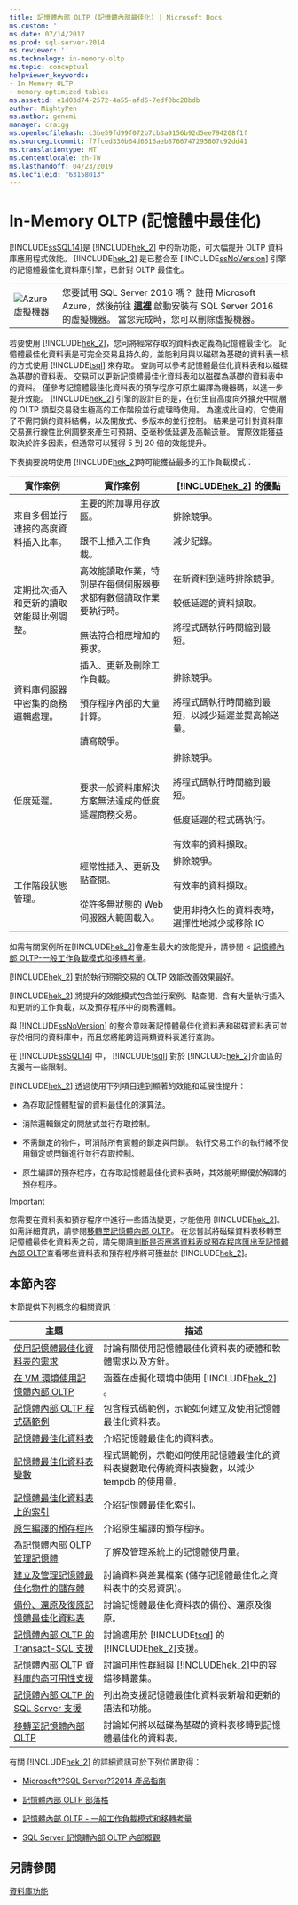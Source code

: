 ```yaml
---
title: 記憶體內部 OLTP (記憶體內部最佳化) | Microsoft Docs
ms.custom: ''
ms.date: 07/14/2017
ms.prod: sql-server-2014
ms.reviewer: ''
ms.technology: in-memory-oltp
ms.topic: conceptual
helpviewer_keywords:
- In-Memory OLTP
- memory-optimized tables
ms.assetid: e1d03d74-2572-4a55-afd6-7edf0bc28bdb
author: MightyPen
ms.author: genemi
manager: craigg
ms.openlocfilehash: c3be59fd99f072b7cb3a9156b92d5ee794208f1f
ms.sourcegitcommit: f7fced330b64d6616aeb8766747295807c92dd41
ms.translationtype: MT
ms.contentlocale: zh-TW
ms.lasthandoff: 04/23/2019
ms.locfileid: "63158013"
---
```

# <a name="in-memory-oltp-in-memory-optimization"></a>In-Memory OLTP (記憶體中最佳化)
  [!INCLUDE[ssSQL14](../../../includes/sssql14-md.md)]是 [!INCLUDE[hek_2](../../../includes/hek-2-md.md)] 中的新功能，可大幅提升 OLTP 資料庫應用程式效能。 [!INCLUDE[hek_2](../../../includes/hek-2-md.md)] 是已整合至 [!INCLUDE[ssNoVersion](../../../includes/ssnoversion-md.md)] 引擎的記憶體最佳化資料庫引擎，已針對 OLTP 最佳化。  
  
|||  
|-|-|  
|![Azure 虛擬機器](../../master-data-services/media/azure-virtual-machine.png "Azure 虛擬機器")|您要試用 SQL Server 2016 嗎？ 註冊 Microsoft Azure，然後前往 **[這裡](https://azure.microsoft.com/en-us/marketplace/partners/microsoft/sqlserver2016rtmenterprisewindowsserver2012r2/?wt.mc_id=sqL16_vm)** 啟動安裝有 SQL Server 2016 的虛擬機器。 當您完成時，您可以刪除虛擬機器。|  
  
 若要使用 [!INCLUDE[hek_2](../../../includes/hek-2-md.md)]，您可將經常存取的資料表定義為記憶體最佳化。 記憶體最佳化資料表是可完全交易且持久的，並能利用與以磁碟為基礎的資料表一樣的方式使用 [!INCLUDE[tsql](../../../includes/tsql-md.md)] 來存取。 查詢可以參考記憶體最佳化資料表和以磁碟為基礎的資料表。 交易可以更新記憶體最佳化資料表和以磁碟為基礎的資料表中的資料。 僅參考記憶體最佳化資料表的預存程序可原生編譯為機器碼，以進一步提升效能。 [!INCLUDE[hek_2](../../../includes/hek-2-md.md)] 引擎的設計目的是，在衍生自高度向外擴充中間層的 OLTP 類型交易發生極高的工作階段並行處理時使用。 為達成此目的，它使用了不需閂鎖的資料結構，以及開放式、多版本的並行控制。 結果是可針對資料庫交易進行線性比例調整來產生可預期、亞毫秒低延遲及高輸送量。 實際效能獲益取決於許多因素，但通常可以獲得 5 到 20 倍的效能提升。  
  
 下表摘要說明使用 [!INCLUDE[hek_2](../../../includes/hek-2-md.md)]時可能獲益最多的工作負載模式：  
  
|實作案例|實作案例|[!INCLUDE[hek_2](../../../includes/hek-2-md.md)] 的優點|  
|-----------------------------|-----------------------------|-------------------------------------|  
|來自多個並行連接的高度資料插入比率。|主要的附加專用存放區。<br /><br /> 跟不上插入工作負載。|排除競爭。<br /><br /> 減少記錄。|  
|定期批次插入和更新的讀取效能與比例調整。|高效能讀取作業，特別是在每個伺服器要求都有數個讀取作業要執行時。<br /><br /> 無法符合相應增加的要求。|在新資料到達時排除競爭。<br /><br /> 較低延遲的資料擷取。<br /><br /> 將程式碼執行時間縮到最短。|  
|資料庫伺服器中密集的商務邏輯處理。|插入、更新及刪除工作負載。<br /><br /> 預存程序內部的大量計算。<br /><br /> 讀寫競爭。|排除競爭。<br /><br /> 將程式碼執行時間縮到最短，以減少延遲並提高輸送量。|  
|低度延遲。|要求一般資料庫解決方案無法達成的低度延遲商務交易。|排除競爭。<br /><br /> 將程式碼執行時間縮到最短。<br /><br /> 低度延遲的程式碼執行。<br /><br /> 有效率的資料擷取。|  
|工作階段狀態管理。|經常性插入、更新及點查閱。<br /><br /> 從許多無狀態的 Web 伺服器大範圍載入。|排除競爭。<br /><br /> 有效率的資料擷取。<br /><br /> 使用非持久性的資料表時，選擇性地減少或移除 IO|  
  
 如需有關案例所在[!INCLUDE[hek_2](../../../includes/hek-2-md.md)]會產生最大的效能提升，請參閱 <<c2> [ 記憶體內部 OLTP-一般工作負載模式和移轉考量](https://msdn.microsoft.com/library/dn673538.aspx)。  
  
 [!INCLUDE[hek_2](../../../includes/hek-2-md.md)] 對於執行短期交易的 OLTP 效能改善效果最好。  
  
 [!INCLUDE[hek_2](../../../includes/hek-2-md.md)] 將提升的效能模式包含並行案例、點查閱、含有大量執行插入和更新的工作負載，以及預存程序中的商務邏輯。  
  
 與 [!INCLUDE[ssNoVersion](../../../includes/ssnoversion-md.md)] 的整合意味著記憶體最佳化資料表和磁碟資料表可並存於相同的資料庫中，而且您將能跨這兩類資料表進行查詢。  
  
 在 [!INCLUDE[ssSQL14](../../../includes/sssql14-md.md)] 中， [!INCLUDE[tsql](../../../includes/tsql-md.md)] 對於 [!INCLUDE[hek_2](../../../includes/hek-2-md.md)]介面區的支援有一些限制。  
  
 [!INCLUDE[hek_2](../../../includes/hek-2-md.md)] 透過使用下列項目達到顯著的效能和延展性提升：  
  
-   為存取記憶體駐留的資料最佳化的演算法。  
  
-   消除邏輯鎖定的開放式並行存取控制。  
  
-   不需鎖定的物件，可消除所有實體的鎖定與閂鎖。 執行交易工作的執行緒不使用鎖定或閂鎖進行並行存取控制。  
  
-   原生編譯的預存程序，在存取記憶體最佳化資料表時，其效能明顯優於解譯的預存程序。  
  
> [!IMPORTANT]  
>  您需要在資料表和預存程序中進行一些語法變更，才能使用 [!INCLUDE[hek_2](../../../includes/hek-2-md.md)]。 如需詳細資訊，請參閱[移轉至記憶體內部 OLTP](migrating-to-in-memory-oltp.md)。 在您嘗試將磁碟資料表移轉至記憶體最佳化資料表之前，請先閱讀[判斷是否應將資料表或預存程序匯出至記憶體內部 OLTP](determining-if-a-table-or-stored-procedure-should-be-ported-to-in-memory-oltp.md)查看哪些資料表和預存程序將可獲益於 [!INCLUDE[hek_2](../../../includes/hek-2-md.md)]。  
  
## <a name="in-this-section"></a>本節內容  
 本節提供下列概念的相關資訊：  
  
|主題|描述|  
|-----------|-----------------|  
|[使用記憶體最佳化資料表的需求](memory-optimized-tables.md)|討論有關使用記憶體最佳化資料表的硬體和軟體需求以及方針。|  
|[在 VM 環境使用記憶體內部 OLTP](../../database-engine/using-in-memory-oltp-in-a-vm-environment.md)|涵蓋在虛擬化環境中使用 [!INCLUDE[hek_2](../../../includes/hek-2-md.md)] 。|  
|[記憶體內部 OLTP 程式碼範例](in-memory-oltp-code-samples.md)|包含程式碼範例，示範如何建立及使用記憶體最佳化資料表。|  
|[記憶體最佳化資料表](memory-optimized-tables.md)|介紹記憶體最佳化的資料表。|  
|[記憶體最佳化資料表變數](../../database-engine/memory-optimized-table-variables.md)|程式碼範例，示範如何使用記憶體最佳化的資料表變數取代傳統資料表變數，以減少 tempdb 的使用量。|  
|[記憶體最佳化資料表上的索引](../../database-engine/indexes-on-memory-optimized-tables.md)|介紹記憶體最佳化索引。|  
|[原生編譯的預存程序](natively-compiled-stored-procedures.md)|介紹原生編譯的預存程序。|  
|[為記憶體內部 OLTP 管理記憶體](../../database-engine/managing-memory-for-in-memory-oltp.md)|了解及管理系統上的記憶體使用量。|  
|[建立及管理記憶體最佳化物件的儲存體](creating-and-managing-storage-for-memory-optimized-objects.md)|討論資料與差異檔案 (儲存記憶體最佳化之資料表中的交易資訊)。|  
|[備份、還原及復原記憶體最佳化資料表](restore-and-recovery-of-memory-optimized-tables.md)|討論記憶體最佳化資料表的備份、還原及復原。|  
|[記憶體內部 OLTP 的 Transact-SQL 支援](transact-sql-support-for-in-memory-oltp.md)|討論適用於 [!INCLUDE[tsql](../../../includes/tsql-md.md)] 的 [!INCLUDE[hek_2](../../../includes/hek-2-md.md)]支援。|  
|[記憶體內部 OLTP 資料庫的高可用性支援](high-availability-support-for-in-memory-oltp-databases.md)|討論可用性群組與 [!INCLUDE[hek_2](../../../includes/hek-2-md.md)]中的容錯移轉叢集。|  
|[記憶體內部 OLTP 的 SQL Server 支援](sql-server-support-for-in-memory-oltp.md)|列出為支援記憶體最佳化資料表新增和更新的語法和功能。|  
|[移轉至記憶體內部 OLTP](migrating-to-in-memory-oltp.md)|討論如何將以磁碟為基礎的資料表移轉到記憶體最佳化的資料表。|  
  
 有關 [!INCLUDE[hek_2](../../../includes/hek-2-md.md)] 的詳細資訊可於下列位置取得：  
  
-   [Microsoft??SQL Server??2014 產品指南](https://www.microsoft.com/download/confirmation.aspx?id=39269)  
  
-   [記憶體內部 OLTP 部落格](https://go.microsoft.com/fwlink/?LinkId=311696)  
  
-   [記憶體內部 OLTP - 一般工作負載模式和移轉考量](https://msdn.microsoft.com/library/dn673538.aspx)  
  
-   [SQL Server 記憶體內部 OLTP 內部概觀](https://msdn.microsoft.com/library/dn720242.aspx)  
  
## <a name="see-also"></a>另請參閱  
 [資料庫功能](../database-features.md)  
  
  
